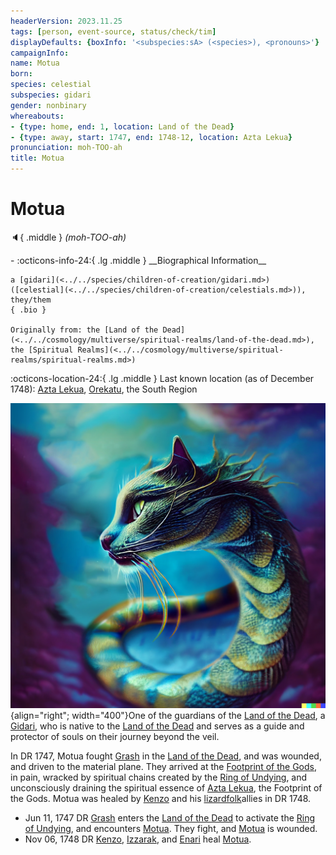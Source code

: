 ```yaml
---
headerVersion: 2023.11.25
tags: [person, event-source, status/check/tim]
displayDefaults: {boxInfo: '<subspecies:sA> (<species>), <pronouns>'}
campaignInfo:
name: Motua
born:
species: celestial
subspecies: gidari
gender: nonbinary
whereabouts:
- {type: home, end: 1, location: Land of the Dead}
- {type: away, start: 1747, end: 1748-12, location: Azta Lekua}
pronunciation: moh-TOO-ah
title: Motua
---
```

# Motua
:speaker:{ .middle } *(moh-TOO-ah)*  
<div class="grid cards ext-narrow-margin ext-one-column" markdown>
- :octicons-info-24:{ .lg .middle } __Biographical Information__

    a [gidari](<../../species/children-of-creation/gidari.md>) ([celestial](<../../species/children-of-creation/celestials.md>)), they/them  
    { .bio }

    Originally from: the [Land of the Dead](<../../cosmology/multiverse/spiritual-realms/land-of-the-dead.md>), the [Spiritual Realms](<../../cosmology/multiverse/spiritual-realms/spiritual-realms.md>)
</div>

:octicons-location-24:{ .lg .middle } Last known location (as of December 1748): [Azta Lekua](<../../gazetteer/far-south/azta-lekua.md>), [Orekatu](<../../gazetteer/far-south/orekatu.md>), the South Region



![Motua](../../assets/motua.png){align="right"; width="400"}One of the guardians of the [Land of the Dead](<../../cosmology/multiverse/spiritual-realms/land-of-the-dead.md>), a [Gidari](<../../species/children-of-creation/gidari.md>), who is native to the [Land of the Dead](<../../cosmology/multiverse/spiritual-realms/land-of-the-dead.md>) and serves as a guide and protector of souls on their journey beyond the veil. 


In DR 1747, Motua fought [Grash](<../other-nonhumans/grash.md>) in the [Land of the Dead](<../../cosmology/multiverse/spiritual-realms/land-of-the-dead.md>), and was wounded, and driven to the material plane. They arrived at the [Footprint of the Gods](<../../gazetteer/far-south/azta-lekua.md>), in pain, wracked by spiritual chains created by the [Ring of Undying](<../../things/artifacts-of-power/ring-of-undying.md>), and unconsciously draining the spiritual essence of [Azta Lekua](<../../gazetteer/far-south/azta-lekua.md>), the Footprint of the Gods. Motua was healed by [Kenzo](<../pcs/dunmar-fellowship/kenzo.md>) and his [lizardfolk](<../../species/children-of-the-embodied-gods/lizardfolk/lizardfolk.md>)allies in DR 1748.

- Jun 11, 1747 DR [Grash](<../other-nonhumans/grash.md>) enters the [Land of the Dead](<../../cosmology/multiverse/spiritual-realms/land-of-the-dead.md>) to activate the [Ring of Undying](<../../things/artifacts-of-power/ring-of-undying.md>), and encounters [Motua](<./motua.md>). They fight, and [Motua](<./motua.md>) is wounded.
- Nov 06, 1748 DR [Kenzo](<../pcs/dunmar-fellowship/kenzo.md>), [Izzarak](<../pcs/dunmar-fellowship/guests/izzarak.md>), and [Enari](<../lizardfolk/enari.md>) heal [Motua](<./motua.md>).
